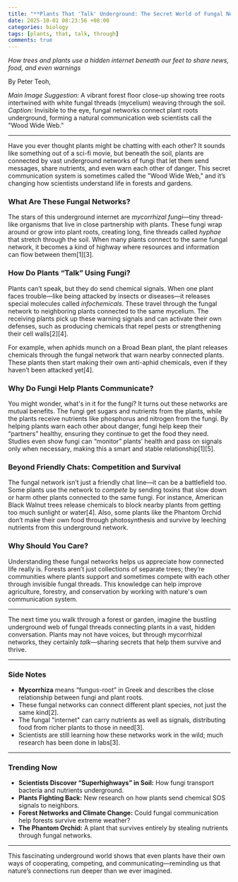 ```yaml
---
title: "**Plants That 'Talk' Underground: The Secret World of Fungal Networks**"
date: 2025-10-01 08:23:56 +08:00
categories: biology
tags: [plants, that, talk, through]
comments: true
---
```


*How trees and plants use a hidden internet beneath our feet to share news, food, and even warnings*

By Peter Teoh,

*Main Image Suggestion:* A vibrant forest floor close-up showing tree roots intertwined with white fungal threads (mycelium) weaving through the soil.  
*Caption:* Invisible to the eye, fungal networks connect plant roots underground, forming a natural communication web scientists call the "Wood Wide Web."

---

Have you ever thought plants might be chatting with each other? It sounds like something out of a sci-fi movie, but beneath the soil, plants are connected by vast underground networks of fungi that let them send messages, share nutrients, and even warn each other of danger. This secret communication system is sometimes called the "Wood Wide Web," and it’s changing how scientists understand life in forests and gardens.

### What Are These Fungal Networks?

The stars of this underground internet are *mycorrhizal fungi*—tiny thread-like organisms that live in close partnership with plants. These fungi wrap around or grow into plant roots, creating long, fine threads called *hyphae* that stretch through the soil. When many plants connect to the same fungal network, it becomes a kind of highway where resources and information can flow between them[1][3].

### How Do Plants “Talk” Using Fungi?

Plants can’t speak, but they do send chemical signals. When one plant faces trouble—like being attacked by insects or diseases—it releases special molecules called *infochemicals*. These travel through the fungal network to neighboring plants connected to the same mycelium. The receiving plants pick up these warning signals and can activate their own defenses, such as producing chemicals that repel pests or strengthening their cell walls[2][4].

For example, when aphids munch on a Broad Bean plant, the plant releases chemicals through the fungal network that warn nearby connected plants. These plants then start making their own anti-aphid chemicals, even if they haven’t been attacked yet[4].

### Why Do Fungi Help Plants Communicate?

You might wonder, what's in it for the fungi? It turns out these networks are mutual benefits. The fungi get sugars and nutrients from the plants, while the plants receive nutrients like phosphorus and nitrogen from the fungi. By helping plants warn each other about danger, fungi help keep their “partners” healthy, ensuring they continue to get the food they need. Studies even show fungi can “monitor” plants’ health and pass on signals only when necessary, making this a smart and stable relationship[1][5].

### Beyond Friendly Chats: Competition and Survival

The fungal network isn’t just a friendly chat line—it can be a battlefield too. Some plants use the network to *compete* by sending toxins that slow down or harm other plants connected to the same fungi. For instance, American Black Walnut trees release chemicals to block nearby plants from getting too much sunlight or water[4]. Also, some plants like the Phantom Orchid don’t make their own food through photosynthesis and survive by leeching nutrients from this underground network.

### Why Should You Care?

Understanding these fungal networks helps us appreciate how connected life really is. Forests aren’t just collections of separate trees; they’re communities where plants support and sometimes compete with each other through invisible fungal threads. This knowledge can help improve agriculture, forestry, and conservation by working with nature's own communication system.

---

The next time you walk through a forest or garden, imagine the bustling underground web of fungal threads connecting plants in a vast, hidden conversation. Plants may not have voices, but through mycorrhizal networks, they certainly *talk*—sharing secrets that help them survive and thrive.

---

### Side Notes

- **Mycorrhiza** means “fungus-root” in Greek and describes the close relationship between fungi and plant roots.  
- These fungal networks can connect different plant species, not just the same kind[2].  
- The fungal "internet" can carry nutrients as well as signals, distributing food from richer plants to those in need[3].  
- Scientists are still learning how these networks work in the wild; much research has been done in labs[3].  

---

### Trending Now

- **Scientists Discover “Superhighways” in Soil:** How fungi transport bacteria and nutrients underground.  
- **Plants Fighting Back:** New research on how plants send chemical SOS signals to neighbors.  
- **Forest Networks and Climate Change:** Could fungal communication help forests survive extreme weather?  
- **The Phantom Orchid:** A plant that survives entirely by stealing nutrients through fungal networks.  

---

This fascinating underground world shows that even plants have their own ways of cooperating, competing, and communicating—reminding us that nature’s connections run deeper than we ever imagined.
